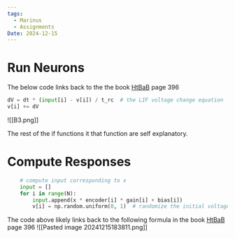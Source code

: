 ```yaml
---
tags:
  - Marinus
  - Assignments
Date: 2024-12-15
---
```

# Run Neurons

The below code links back to the the book [HtBaB](Resources/How_to_Build_a_Brain.pdf) page 396
```python
dV = dt * (input[i] - v[i]) / t_rc  # the LIF voltage change equation
v[i] += dV
```
![[B3.png]]

The rest of the if functions it that function are self explanatory.

# Compute Responses

```python
    # compute input corresponding to x
    input = []
    for i in range(N):
        input.append(x * encoder[i] * gain[i] + bias[i])
        v[i] = np.random.uniform(0, 1)  # randomize the initial voltage level
```
The code above likely links back to the following formula in the book [HtBaB](Resources/How_to_Build_a_Brain.pdf) page 396
![[Pasted image 20241215183811.png]]
